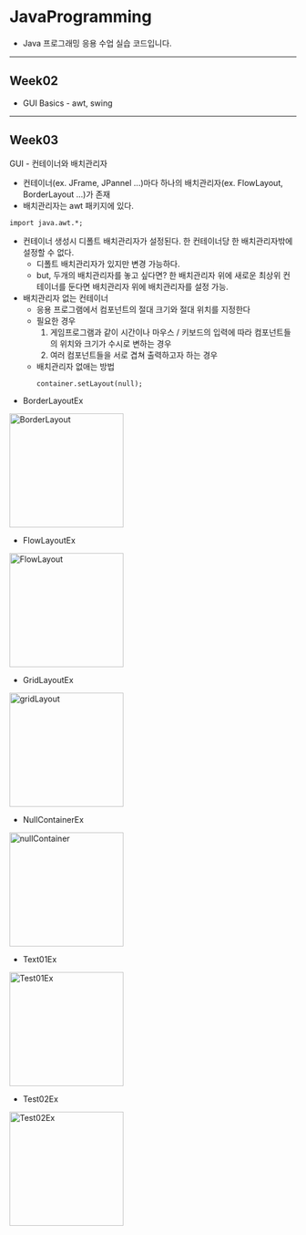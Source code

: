 # JavaProgramming
- Java 프로그래밍 응용 수업 실습 코드입니다.
-----------------------------
## Week02
- GUI Basics - awt, swing
-------------------------------
## Week03
GUI - 컨테이너와 배치관리자
- 컨테이너(ex. JFrame, JPannel ...)마다 하나의 배치관리자(ex. FlowLayout, BorderLayout ...)가 존재
- 배치관리자는 awt 패키지에 있다.
```
import java.awt.*;
```
- 컨테이너 생성시 디폴트 배치관리자가 설정된다. 한 컨테이너당 한 배치관리자밖에 설정할 수 없다.
  - 디폴트 배치관리자가 있지만 변경 가능하다.
  - but, 두개의 배치관리자를 놓고 싶다면? 한 배치관리자 위에 새로운 최상위 컨테이너를 둔다면 배치관리자 위에 배치관리자를 설정 가능.
- 배치관리자 없는 컨테이너
  - 응용 프로그램에서 컴포넌트의 절대 크기와 절대 위치를 지정한다
  - 필요한 경우
    1. 게임프로그램과 같이 시간이나 마우스 / 키보드의 입력에 따라 컴포넌트들의 위치와 크기가 수시로 변하는 경우
    2. 여러 컴포넌트들을 서로 겹쳐 출력하고자 하는 경우
  - 배치관리자 없애는 방법
    ```
    container.setLayout(null);
    ```
- BorderLayoutEx     
<img width="200" alt="BorderLayout" src="https://github.com/suucong/JavaProgramming/assets/109707230/fc5fc93e-9d4f-43ef-b2e3-7eb02c3afbe9">

- FlowLayoutEx     
<img width="200" alt="FlowLayout" src="https://github.com/suucong/JavaProgramming/assets/109707230/d0119d72-c1aa-453c-b82a-ab1c418f33d5">

- GridLayoutEx  
<img width="200" alt="gridLayout" src="https://github.com/suucong/JavaProgramming/assets/109707230/f757b830-448b-4afd-bf87-04665c86336e">

- NullContainerEx  
<img width="200" alt="nullContainer" src="https://github.com/suucong/JavaProgramming/assets/109707230/56bc6f59-7d2a-4842-9bd6-1bdf1fb0f166">

- Text01Ex  
<img width="200" alt="Test01Ex" src="https://github.com/suucong/JavaProgramming/assets/109707230/0277bc6e-4390-4a8e-bb4f-728fb86c39e4">

- Test02Ex  
<img width="200" alt="Test02Ex" src="https://github.com/suucong/JavaProgramming/assets/109707230/39afac22-41c5-4d6c-8b54-78beb1d064c3">
